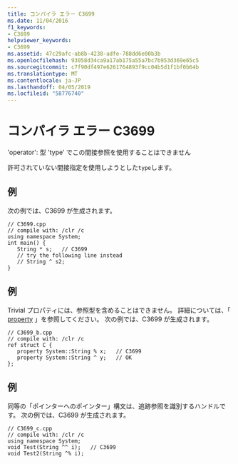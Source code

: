 ```yaml
---
title: コンパイラ エラー C3699
ms.date: 11/04/2016
f1_keywords:
- C3699
helpviewer_keywords:
- C3699
ms.assetid: 47c29afc-ab8b-4238-adfe-788dd6e00b3b
ms.openlocfilehash: 93058d34ca9a17ab175a55a7bc7b953d369e65c5
ms.sourcegitcommit: c7f90df497e6261764893f9cc04b5d1f1bf0b64b
ms.translationtype: MT
ms.contentlocale: ja-JP
ms.lasthandoff: 04/05/2019
ms.locfileid: "58776740"
---
```

# <a name="compiler-error-c3699"></a>コンパイラ エラー C3699

'operator': 型 'type' でこの間接参照を使用することはできません

許可されていない間接指定を使用しようとした`type`します。

## <a name="example"></a>例

次の例では、C3699 が生成されます。

```
// C3699.cpp
// compile with: /clr /c
using namespace System;
int main() {
   String * s;   // C3699
   // try the following line instead
   // String ^ s2;
}
```

## <a name="example"></a>例

Trivial プロパティには、参照型を含めることはできません。 詳細については、「 [property](../../extensions/property-cpp-component-extensions.md) 」を参照してください。 次の例では、C3699 が生成されます。

```
// C3699_b.cpp
// compile with: /clr /c
ref struct C {
   property System::String % x;   // C3699
   property System::String ^ y;   // OK
};
```

## <a name="example"></a>例

同等の「ポインターへのポインター」構文は、追跡参照を識別するハンドルです。 次の例では、C3699 が生成されます。

```
// C3699_c.cpp
// compile with: /clr /c
using namespace System;
void Test(String ^^ i);   // C3699
void Test2(String ^% i);
```